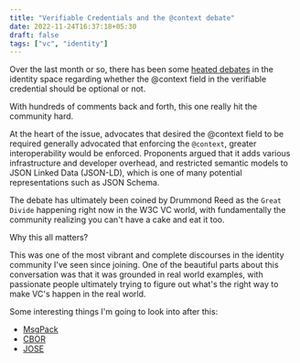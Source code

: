 ```yaml
---
title: "Verifiable Credentials and the @context debate"
date: 2022-11-24T16:37:18+05:30
draft: false
tags: ["vc", "identity"]
---
```


Over the last month or so, there has been some [heated
debates](https://github.com/w3c/vc-data-model/issues/947) in the identity space
regarding whether the @context field in the verifiable credential should be
optional or not.

<!--more-->

With hundreds of comments back and forth, this one really hit the community hard.

At the heart of the issue, advocates that desired the @context field to be
required generally advocated that enforcing the `@context`, greater
interoperability would be enforced. Proponents argued that it adds various
infrastructure and developer overhead, and restricted semantic models to
JSON Linked Data (JSON-LD), which is one of many potential representations such
as JSON Schema.

The debate has ultimately been coined by Drummond Reed as the `Great Divide`
happening right now in the W3C VC world, with fundamentally the community
realizing you can't have a cake and eat it too.

Why this all matters?

This was one of the most vibrant and complete discourses in the identity
community I've seen since joining. One of the beautiful parts about this
conversation was that it was grounded in real world examples, with passionate
people ultimately trying to figure out what's the right way to make VC's happen
in the real world.

Some interesting things I'm going to look into after this:

- [MsgPack](https://msgpack.org/index.html)
- [CBOR](https://cbor.io/)
- [JOSE](https://jose.readthedocs.io/en/latest/)
